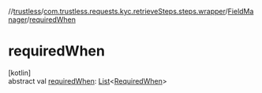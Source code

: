 //[trustless](../../../index.md)/[com.trustless.requests.kyc.retrieveSteps.steps.wrapper](../index.md)/[FieldManager](index.md)/[requiredWhen](required-when.md)

# requiredWhen

[kotlin]\
abstract val [requiredWhen](required-when.md): [List](https://kotlinlang.org/api/latest/jvm/stdlib/kotlin.collections/-list/index.html)&lt;[RequiredWhen](../../com.trustless.requests.kyc.retrieveSteps/-required-when/index.md)&gt;
